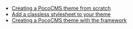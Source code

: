 * [Creating a PocoCMS theme from scratch](th-create-from-scratch.html)
* [Add a classless stylesheet to your theme](th-add-classless-css.html)
* [Creating a PocoCMS theme with the framework](th-create-with-framework.html)



